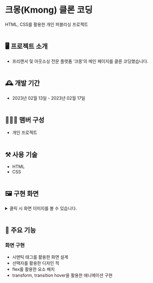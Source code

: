 # 크몽(Kmong) 클론 코딩
HTML, CSS를 활용한 개인 퍼블리싱 프로젝트
<br></br>

## 🖥️ 프로젝트 소개
- 프리랜서 및 아웃소싱 전문 플랫폼 ‘크몽’의 메인 페이지를 클론 코딩했습니다.
<br></br>

## 🕰️ 개발 기간
- 2023년 02월 13일 - 2023년 02월 17일
<br></br>

## 🧑‍🤝‍🧑 맴버 구성
- 개인 프로젝트
<br></br>

## ⚒️ 사용 기술
- HTML
- CSS
<br></br>

## 🖼️ 구현 화면
<details>
  <summary>
      클릭 시 화면 이미지를 볼 수 있습니다.
  </summary>
  <img src="https://github.com/Eunicekk/clone_kmong/assets/108565785/4bababa9-6f25-41f8-9c95-25152cd97dce"></img>
</details>
<br>

## 📌 주요 기능
### 화면 구현
- 시맨틱 태그를 활용한 화면 설계
- 선택자를 활용한 디자인 적
- flex를 활용한 요소 배치
- transform, transition hover을 활용한 애니메이션 구현
